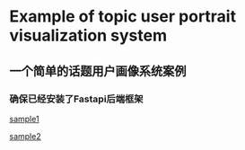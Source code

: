 # Example of topic user portrait visualization system  

## 一个简单的话题用户画像系统案例

### 确保已经安装了Fastapi后端框架  

[sample1](./pic/sample1.png)

[sample2](./pic/sample2.png)
